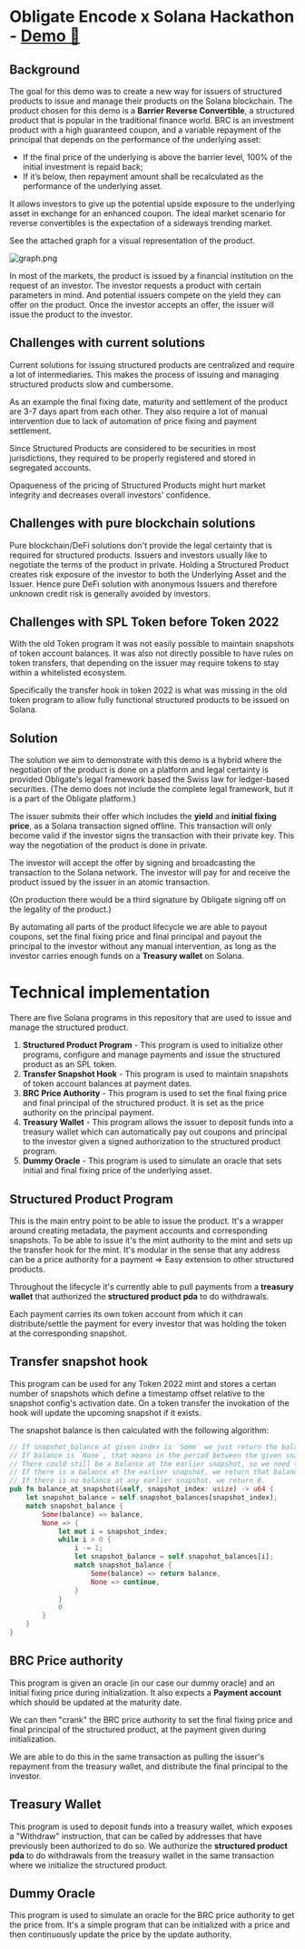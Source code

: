 # Obligate Encode x Solana Hackathon - **[Demo :rocket:](https://encode-solana-hackathon.obligate.com)**

## Background
The goal for this demo was to create a new way for issuers of structured products to issue
and manage their products on the Solana blockchain.
The product chosen for this demo is a **Barrier Reverse Convertible**,
a structured product that is popular in the traditional finance world.
BRC is an investment product with a high guaranteed coupon, 
and a variable repayment of the principal that depends on the performance of the underlying asset:
* If the final price of the underlying is above the barrier level, 100% of the initial investment is repaid back; 
* If it’s below, then repayment amount shall be recalculated as the performance of the underlying asset.

It allows investors to give up the potential upside exposure to the underlying asset in exchange for an enhanced coupon. 
The ideal market scenario for reverse convertibles is the expectation of a sideways trending market.

See the attached graph for a visual representation of the product.

![graph.png](assets/graph.png)

In most of the markets, the product is issued by a financial institution on the request of an investor. 
The investor requests a product with certain parameters in mind. 
And potential issuers compete on the yield they can offer on the product.
Once the investor accepts an offer, the issuer will issue the product to the investor.

## Challenges with current solutions
Current solutions for issuing structured products are centralized and require a lot of 
intermediaries. This makes the process of issuing and managing structured products slow and cumbersome.

As an example the final fixing date, maturity and settlement of the product are 3-7 days apart from each other.
They also require a lot of manual intervention due to lack of automation
of price fixing and payment settlement.

Since Structured Products are considered to be securities in most jurisdictions, 
they required to be properly registered and stored in segregated accounts.

Opaqueness of the pricing of Structured Products might hurt market integrity and decreases overall investors' confidence.

## Challenges with pure blockchain solutions
Pure blockchain/DeFi solutions don't provide the legal certainty that is required for structured products.
Issuers and investors usually like to negotiate the terms of the product in private.
Holding a Structured Product creates risk exposure of the investor to both the Underlying Asset and the Issuer.
Hence pure DeFi solution with anonymous Issuers and therefore unknown credit risk is generally avoided by investors.

## Challenges with SPL Token before Token 2022
With the old Token program it was not easily possible to maintain snapshots of token account balances.
It was also not directly possible to have rules on token transfers, that depending on the issuer may require
tokens to stay within a whitelisted ecosystem.

Specifically the transfer hook in token 2022 is what was missing in the old token program to allow fully 
functional structured products to be issued on Solana.

## Solution
The solution we aim to demonstrate with this demo is a hybrid where the negotiation of the product
is done on a platform and legal certainty is provided Obligate's legal framework based the Swiss law for ledger-based securities.
(The demo does not include the complete legal framework, but it is a part of the Obligate platform.)

The issuer submits their offer which includes the **yield** and **initial fixing price**, 
as a Solana transaction signed offline. This transaction will only become valid if the investor
signs the transaction with their private key. 
This way the negotiation of the product is done in private.

The investor will accept the offer by signing and broadcasting the transaction to the Solana network.
The investor will pay for and receive the product issued by the issuer in an atomic transaction.

(On production there would be a third signature by Obligate signing off on the legality of the product.)

By automating all parts of the product lifecycle we are able to payout coupons, set the final fixing price 
and final principal and payout the principal to the investor without any manual intervention, as long as the
investor carries enough funds on a **Treasury wallet** on Solana.

# Technical implementation

There are five Solana programs in this repository that are used to issue and manage the structured product.

1. **Structured Product Program** - This program is used to initialize other programs, configure and manage payments and issue the structured product as an SPL token.
2. **Transfer Snapshot Hook** - This program is used to maintain snapshots of token account balances at payment dates.
3. **BRC Price Authority** - This program is used to set the final fixing price and final principal of the structured product. It is set as the price authority on the principal payment.
4. **Treasury Wallet** - This program allows the issuer to deposit funds into a treasury wallet which can automatically pay out coupons and principal to the investor given a signed authorization to the structured product program.
5. **Dummy Oracle** - This program is used to simulate an oracle that sets initial and final fixing price of the underlying asset.


## Structured Product Program
This is the main entry point to be able to issue the product. It's a wrapper around creating metadata, the payment accounts and corresponding snapshots.
To be able to issue it's the mint authority to the mint and sets up the transfer hook for the mint.
It's modular in the sense that any address can be a price authority for a payment => Easy extension to other structured products.

Throughout the lifecycle it's currently able to pull payments from a **treasury wallet** that authorized the **structured product pda** to do withdrawals.

Each payment carries its own token account from which it can distribute/settle the payment for every investor that was holding the token at the corresponding snapshot.

## Transfer snapshot hook
This program can be used for any Token 2022 mint and stores a certan number of snapshots which define a timestamp offset relative to the snapshot config's activation date.
On a token transfer the invokation of the hook will update the upcoming snapshot if it exists.

The snapshot balance is then calculated with the following algorithm:
```rust
// If snapshot_balance at given index is `Some` we just return the balance => ez!
// If balance is `None`, that means in the period between the given snapshot and the earlier snapshot, no transfer occurred.
// There could still be a balance at the earlier snapshot, so we need to check that.
// If there is a balance at the earlier snapshot, we return that balance.
// If there is no balance at any earlier snapshot, we return 0.
pub fn balance_at_snapshot(&self, snapshot_index: usize) -> u64 {
    let snapshot_balance = self.snapshot_balances[snapshot_index];
    match snapshot_balance {
        Some(balance) => balance,
        None => {
            let mut i = snapshot_index;
            while i > 0 {
                i -= 1;
                let snapshot_balance = self.snapshot_balances[i];
                match snapshot_balance {
                    Some(balance) => return balance,
                    None => continue,
                }
            }
            0
        }
    }
}
```

## BRC Price authority
This program is given an oracle (in our case our dummy oracle) and an initial fixing price during initialization. It also expects a **Payment account**
which should be updated at the maturity date. 

We can then "crank" the BRC price authority to set the final fixing price and final principal of the structured product,
at the payment given during initialization.

We are able to do this in the same transaction as pulling the issuer's repayment from the treasury wallet,
and distribute the final principal to the investor.

## Treasury Wallet
This program is used to deposit funds into a treasury wallet, which exposes a "Withdraw" instruction,
that can be called by addresses that have previously been authorized to do so.
We authorize the **structured product pda** to do withdrawals from the treasury wallet in the same transaction
where we initialize the structured product. 

## Dummy Oracle
This program is used to simulate an oracle for the BRC price authority to get the price from.
It's a simple program that can be initialized with a price and then continuously update the price by the update authority.


